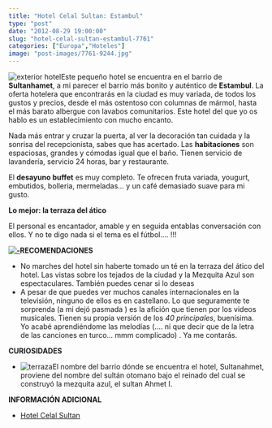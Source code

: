 ```yaml
---
title: "Hotel Celal Sultan: Estambul"
type: "post"
date: "2012-08-29 19:00:00"
slug: "hotel-celal-sultan-estambul-7761"
categories: ["Europa","Hoteles"]
image: "post-images/7761-9244.jpg"
---
```


 ![exterior hotel](post-images/7761-9244.jpg "exterior hotel")Este pequeño hotel se encuentra en el barrio de **Sultanhamet**, a mi parecer el barrio más bonito y auténtico de **Estambul**. La oferta hotelera que encontrarás en la ciudad es muy variada, de todos los gustos y precios, desde el más ostentoso con columnas de mármol, hasta el más barato albergue con lavabos comunitarios. Este hotel del que yo os hablo es un establecimiento con mucho encanto.

 Nada más entrar y cruzar la puerta, al ver la decoración tan cuidada y la sonrisa del recepcionista, sabes que has acertado. Las **habitaciones** son espaciosas, grandes y cómodas igual que el baño. Tienen servicio de lavandería, servicio 24 horas, bar y restaurante.

 El **desayuno buffet** es muy completo. Te ofrecen fruta variada, yougurt, embutidos, bolleria, mermeladas... y un café demasiado suave para mi gusto.

 **Lo mejor: la terraza del ático**

 El personal es encantador, amable y en seguida entablas conversación con ellos. Y no te digo nada si el tema es el fútbol.... !!!

  **[![ - ](post-images/7761-9245.jpg "habitación doble")](post-images/7761-9245.jpg)RECOMENDACIONES**

- No marches del hotel sin haberte tomado un té en la terraza del ático del hotel. Las vistas sobre los tejados de la ciudad y la Mezquita Azul son espectaculares. También puedes cenar si lo deseas
- A pesar de que puedes ver muchos canales internacionales en la televisión, ninguno de ellos es en castellano. Lo que seguramente te sorprenda (a mi dejó pasmada ) es la afición que tienen por los videos musicales. Tienen su propia versión de los *40 principales*, buenísima. Yo acabé aprendiéndome las melodías (.... ni que decir que de la letra de las canciones en turco... mmm complicado) . Ya me contarás.

 **CURIOSIDADES**

- ![terraza](post-images/7761-9247.jpg "terraza")El nombre del barrio dónde se encuentra el hotel, Sultanahmet, proviene del nombre del sultán otomano bajo el reinado del cual se construyó la mezquita azul, el sultan Ahmet I.

 **INFORMACIÓN ADICIONAL**

- [Hotel Celal Sultan](http://www.celalsultan.com/)